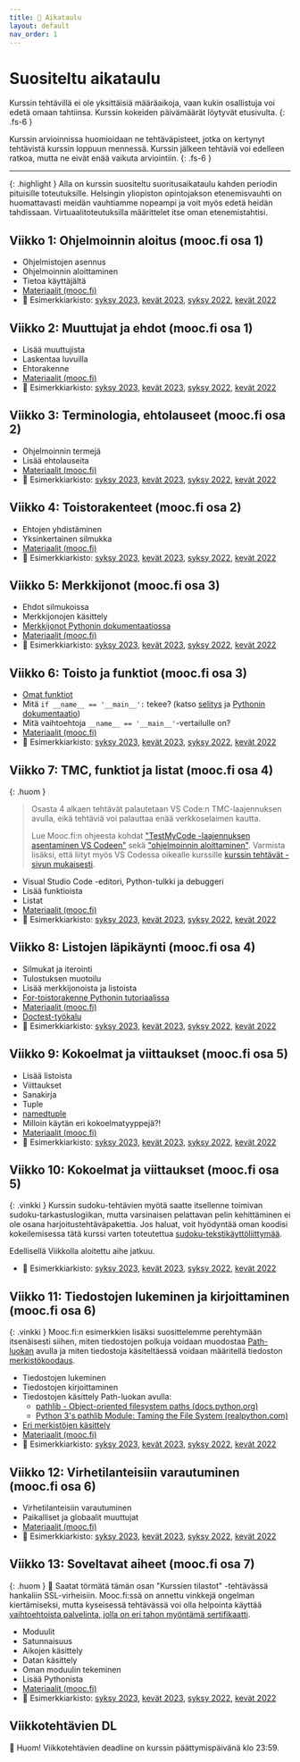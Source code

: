 ```yaml
---
title: 📅 Aikataulu
layout: default
nav_order: 1
---
```


# Suositeltu aikataulu

Kurssin tehtävillä ei ole yksittäisiä määräaikoja, vaan kukin osallistuja voi edetä omaan tahtiinsa. Kurssin kokeiden päivämäärät löytyvät etusivulta.
{: .fs-6 }

Kurssin arvioinnissa huomioidaan ne tehtäväpisteet, jotka on kertynyt tehtävistä kurssin loppuun mennessä. Kurssin jälkeen tehtäviä voi edelleen ratkoa, mutta ne eivät enää vaikuta arviointiin.
{: .fs-6 }

---

{: .highlight }
Alla on kurssin suositeltu suoritusaikataulu kahden periodin pituisille toteutuksille. Helsingin yliopiston opintojakson etenemisvauhti on huomattavasti meidän vauhtiamme nopeampi ja voit myös edetä heidän tahdissaan. Virtuaalitoteutuksilla määrittelet itse oman etenemistahtisi.


## Viikko 1: Ohjelmoinnin aloitus (mooc.fi osa 1)

* Ohjelmistojen asennus
* Ohjelmoinnin aloittaminen
* Tietoa käyttäjältä
* [Materiaalit (mooc.fi)](https://ohjelmointi-24.mooc.fi/osa-1)
* 📁 Esimerkkiarkisto: [syksy 2023](https://github.com/python-ohjelmointi/esimerkit-s23/tree/main/osa01), [kevät 2023](https://github.com/python-ohjelmointi/esimerkit-k23/tree/master/osa01), [syksy 2022](https://github.com/python-ohjelmointi/esimerkit-s22/blob/main/osa01), [kevät 2022](https://github.com/python-ohjelmointi/esimerkit/blob/main/osa01)


## Viikko 2: Muuttujat ja ehdot (mooc.fi osa 1)

* Lisää muuttujista
* Laskentaa luvuilla
* Ehtorakenne
* [Materiaalit (mooc.fi)](https://ohjelmointi-24.mooc.fi/osa-1)
* 📁 Esimerkkiarkisto: [syksy 2023](https://github.com/python-ohjelmointi/esimerkit-s23/tree/main/osa01), [kevät 2023](https://github.com/python-ohjelmointi/esimerkit-k23/tree/master/osa01), [syksy 2022](https://github.com/python-ohjelmointi/esimerkit-s22/blob/main/osa01), [kevät 2022](https://github.com/python-ohjelmointi/esimerkit/blob/main/osa01)


## Viikko 3: Terminologia, ehtolauseet (mooc.fi osa 2)

* Ohjelmoinnin termejä
* Lisää ehtolauseita
* [Materiaalit (mooc.fi)](https://ohjelmointi-24.mooc.fi/osa-2)
* 📁 Esimerkkiarkisto: [syksy 2023](https://github.com/python-ohjelmointi/esimerkit-s23/tree/main/osa02), [kevät 2023](https://github.com/python-ohjelmointi/esimerkit-k23/tree/master/osa02), [syksy 2022](https://github.com/python-ohjelmointi/esimerkit-s22/blob/main/osa02), [kevät 2022](https://github.com/python-ohjelmointi/esimerkit/blob/main/osa02)


## Viikko 4: Toistorakenteet (mooc.fi osa 2)

* Ehtojen yhdistäminen
* Yksinkertainen silmukka
* [Materiaalit (mooc.fi)](https://ohjelmointi-24.mooc.fi/osa-2)
* 📁 Esimerkkiarkisto: [syksy 2023](https://github.com/python-ohjelmointi/esimerkit-s23/tree/main/osa02), [kevät 2023](https://github.com/python-ohjelmointi/esimerkit-k23/tree/master/osa02), [syksy 2022](https://github.com/python-ohjelmointi/esimerkit-s22/blob/main/osa02), [kevät 2022](https://github.com/python-ohjelmointi/esimerkit/blob/main/osa02)


## Viikko 5: Merkkijonot (mooc.fi osa 3)

* Ehdot silmukoissa
* Merkkijonojen käsittely
* [Merkkijonot Pythonin dokumentaatiossa](https://docs.python.org/3/library/stdtypes.html#text-sequence-type-str)
* [Materiaalit (mooc.fi)](https://ohjelmointi-24.mooc.fi/osa-3)
* 📁 Esimerkkiarkisto: [syksy 2023](https://github.com/python-ohjelmointi/esimerkit-s23/tree/main/osa03), [kevät 2023](https://github.com/python-ohjelmointi/esimerkit-k23/tree/master/osa03), [syksy 2022](https://github.com/python-ohjelmointi/esimerkit-s22/blob/main/osa03), [kevät 2022](https://github.com/python-ohjelmointi/esimerkit/blob/main/osa03)


## Viikko 6: Toisto ja funktiot (mooc.fi osa 3)

* [Omat funktiot](https://docs.python.org/3/tutorial/controlflow.html#defining-functions)
* Mitä `if __name__ == '__main__':` tekee? (katso [selitys](https://stackoverflow.com/a/419185) ja [Pythonin dokumentaatio](https://docs.python.org/3/tutorial/modules.html#executing-modules-as-scripts))
* Mitä vaihtoehtoja `__name__ == '__main__'`-vertailulle on?
* [Materiaalit (mooc.fi)](https://ohjelmointi-24.mooc.fi/osa-3)
* 📁 Esimerkkiarkisto: [syksy 2023](https://github.com/python-ohjelmointi/esimerkit-s23/tree/main/osa03), [kevät 2023](https://github.com/python-ohjelmointi/esimerkit-k23/tree/master/osa03), [syksy 2022](https://github.com/python-ohjelmointi/esimerkit-s22/blob/main/osa03), [kevät 2022](https://github.com/python-ohjelmointi/esimerkit/blob/main/osa03)


## Viikko 7: TMC, funktiot ja listat (mooc.fi osa 4)

{: .huom }
> Osasta 4 alkaen tehtävät palautetaan VS Code:n TMC-laajennuksen avulla, eikä tehtäviä voi palauttaa enää verkkoselaimen kautta.
>
> Lue Mooc.fi:n ohjeesta kohdat ["TestMyCode -laajennuksen asentaminen VS Codeen"](https://www.mooc.fi/fi/installation/vscode/#TestMyCode-asentaminen) sekä ["ohjelmoinnin aloittaminen"](https://www.mooc.fi/fi/installation/vscode/#ohjelmoinnin-aloittaminen). Varmista lisäksi, että liityt myös VS Codessa oikealle kurssille [kurssin tehtävät -sivun mukaisesti](/tehtavat/).

* Visual Studio Code -editori, Python-tulkki ja debuggeri
* Lisää funktioista
* Listat
* [Materiaalit (mooc.fi)](https://ohjelmointi-24.mooc.fi/osa-4)
* 📁 Esimerkkiarkisto: [syksy 2023](https://github.com/python-ohjelmointi/esimerkit-s23/tree/main/osa04), [kevät 2023](https://github.com/python-ohjelmointi/esimerkit-k23/tree/master/osa04), [syksy 2022](https://github.com/python-ohjelmointi/esimerkit-s22/blob/main/osa04), [kevät 2022](https://github.com/python-ohjelmointi/esimerkit/blob/main/osa04)


## Viikko 8: Listojen läpikäynti (mooc.fi osa 4)

* Silmukat ja iterointi
* Tulostuksen muotoilu
* Lisää merkkijonoista ja listoista
* [For-toistorakenne Pythonin tutoriaalissa](https://docs.python.org/3/tutorial/controlflow.html#for-statements)
* [Materiaalit (mooc.fi)](https://ohjelmointi-24.mooc.fi/osa-4)
* [Doctest-työkalu](https://docs.python.org/3/library/doctest.html)
* 📁 Esimerkkiarkisto: [syksy 2023](https://github.com/python-ohjelmointi/esimerkit-s23/tree/main/osa04), [kevät 2023](https://github.com/python-ohjelmointi/esimerkit-k23/tree/master/osa04), [syksy 2022](https://github.com/python-ohjelmointi/esimerkit-s22/blob/main/osa04), [kevät 2022](https://github.com/python-ohjelmointi/esimerkit/blob/main/osa04)


<!--## 29.3. Koe klo 11-21

Tässä kokeessa koealue on mooc.fi:n osat 1-4. Järjestämme kokeen "itsepalveluperiaatteella" klo 11-21 välillä.

Koe järjestetään [Viope](https://hh.viope.com/)-nimisessä järjestelmässä ja kokeeseen ei tarvitse ilmoittautua etukäteen. Kukin kokelas saa käyttää kokeeseen valitsemanaan aikana annetulla aikavälillä korkeintaan 2,5 tuntia. Aika alkaa siitä, kun avaat kokeen ensimmäisen kerran. Ole mahdollisissa ongelmatilanteissa yhteydessä opettajaan ensisijaisesti Teamsin välityksellä.

* [Viope](https://hh.viope.com/)
* [Tarkempia ohjeita kokeeseen liittyen.](/koe)
* Voit halutessasi osallistua vain yhteen kokeeseen tai käydä tekemässä kokeen kaksi kertaa, jolloin parempi arvosana jää voimaan.
* Mikäli sinulla on erityisopettajan lausunto kokeen lisäajasta, voit käyttää myös saamasi lisäajan. Jos lausunnossa ei ole eritelty lisäajan kestoa, koeaikasi on 3 tuntia 15 minuuttia.
-->

<!-- ## 5.4. Data-analytiikan vierailutunti, ohjausta tehtäviin ja kokeen malliratkaisuja

Teams-oppitunnilla ei käsitellä uusia aiheita, mutta olette erittäin tervetulleita kysymään vinkkejä esimerkiksi kurssin tehtäviin liittyen. Voimme myös käydä läpi viime Viikkolla pidetyn kokeen ratkaisuja.

Viikkon toinen aihe on data-analytiikan vierailijaluento. Tiedot vierailun järjestelyistä löydät [Teams-kanavalta](https://teams.microsoft.com/l/message/19:KnQxSEHIkCBbVSMTKvjrxs3ByXxO0TzpYoW8EC-svDY1@thread.tacv2/1680522479356?tenantId=a9e39483-dd21-4c25-b848-2a625cff7939&groupId=eafa80cc-40d6-41b3-b6ec-72b6ffabbeee&parentMessageId=1680522479356&teamName=Python-ohjelmointi&channelName=General&createdTime=1680522479356&allowXTenantAccess=false).

* [📁 Kokeen esimerkkiratkaisuja](https://github.com/python-ohjelmointi/esimerkit-k23/tree/master/malliratkaisut)
-->

## Viikko 9: Kokoelmat ja viittaukset (mooc.fi osa 5)

* Lisää listoista
* Viittaukset
* Sanakirja
* Tuple
* [namedtuple](https://docs.python.org/3/library/collections.html#collections.namedtuple)
* Milloin käytän eri kokoelmatyyppejä?!
* [Materiaalit (mooc.fi)](https://ohjelmointi-24.mooc.fi/osa-5)
* 📁 Esimerkkiarkisto: [syksy 2023](https://github.com/python-ohjelmointi/esimerkit-s23/tree/main/osa05), [kevät 2023](https://github.com/python-ohjelmointi/esimerkit-k23/tree/master/osa05), [syksy 2022](https://github.com/python-ohjelmointi/esimerkit-s22/blob/main/osa05), [kevät 2022](https://github.com/python-ohjelmointi/esimerkit/blob/main/osa05)


## Viikko 10: Kokoelmat ja viittaukset (mooc.fi osa 5)

{: .vinkki }
Kurssin sudoku-tehtävien myötä saatte itsellenne toimivan sudoku-tarkastuslogiikan, mutta varsinaisen pelattavan pelin kehittäminen ei ole osana harjoitustehtäväpakettia. Jos haluat, voit hyödyntää oman koodisi kokeilemisessa tätä kurssi varten toteutettua [sudoku-tekstikäyttöliittymää](https://github.com/python-ohjelmointi/esimerkit-k23/tree/master/sudoku).

Edellisellä Viikkolla aloitettu aihe jatkuu.

* 📁 Esimerkkiarkisto: [syksy 2023](https://github.com/python-ohjelmointi/esimerkit-s23/tree/main/osa05), [kevät 2023](https://github.com/python-ohjelmointi/esimerkit-k23/tree/master/osa05), [syksy 2022](https://github.com/python-ohjelmointi/esimerkit-s22/blob/main/osa05), [kevät 2022](https://github.com/python-ohjelmointi/esimerkit/blob/main/osa05)


## Viikko 11: Tiedostojen lukeminen ja kirjoittaminen (mooc.fi osa 6)

{: .vinkki }
Mooc.fi:n esimerkkien lisäksi suosittelemme perehtymään itsenäisesti siihen, miten tiedostojen polkuja voidaan muodostaa [Path-luokan](https://docs.python.org/3/library/pathlib.html) avulla ja miten tiedostoja käsiteltäessä voidaan määritellä tiedoston[ merkistökoodaus](https://codereview.doctor/features/python/best-practice/file-open-read-encoding).

* Tiedostojen lukeminen
* Tiedostojen kirjoittaminen
* Tiedostojen käsittely Path-luokan avulla:
    * [pathlib - Object-oriented filesystem paths (docs.python.org)](https://docs.python.org/3/library/pathlib.html)
    * [Python 3's pathlib Module: Taming the File System (realpython.com)](https://realpython.com/python-pathlib/)
* [Eri merkistöjen käsittely](https://codereview.doctor/features/python/best-practice/file-open-read-encoding)
* [Materiaalit (mooc.fi)](https://ohjelmointi-24.mooc.fi/osa-6)
* 📁 Esimerkkiarkisto: [syksy 2023](https://github.com/python-ohjelmointi/esimerkit-s23/tree/main/osa06), [kevät 2023](https://github.com/python-ohjelmointi/esimerkit-k23/tree/master/osa06), [syksy 2022](https://github.com/python-ohjelmointi/esimerkit-s22/blob/main/osa06), [kevät 2022](https://github.com/python-ohjelmointi/esimerkit/blob/main/osa06)


## Viikko 12: Virhetilanteisiin varautuminen (mooc.fi osa 6) <!-- ja testaaminen -->

<!--* Oman koodin yksikkötestaaminen-->
* Virhetilanteisiin varautuminen
* Paikalliset ja globaalit muuttujat
* [Materiaalit (mooc.fi)](https://ohjelmointi-24.mooc.fi/osa-6)
* 📁 Esimerkkiarkisto: [syksy 2023](https://github.com/python-ohjelmointi/esimerkit-s23/tree/main/osa06), [kevät 2023](https://github.com/python-ohjelmointi/esimerkit-k23/tree/master/osa06), [syksy 2022](https://github.com/python-ohjelmointi/esimerkit-s22/blob/main/osa06), [kevät 2022](https://github.com/python-ohjelmointi/esimerkit/blob/main/osa06)


## Viikko 13: Soveltavat aiheet (mooc.fi osa 7)

{: .huom }
🔐 Saatat törmätä tämän osan "Kurssien tilastot" -tehtävässä hankaliin SSL-virheisiin. Mooc.fi:ssä on annettu vinkkejä ongelman kiertämiseksi, mutta kyseisessä tehtävässä voi olla helpointa käyttää [vaihtoehtoista palvelinta, jolla on eri tahon myöntämä sertifikaatti](/vinkit/#ssl-virheet-tehtävässä-kurssien-tilastot).

* Moduulit
* Satunnaisuus
* Aikojen käsittely
* Datan käsittely
* Oman moduulin tekeminen
* Lisää Pythonista
* [Materiaalit (mooc.fi)](https://ohjelmointi-24.mooc.fi/osa-7)
* 📁 Esimerkkiarkisto: [syksy 2023](https://github.com/python-ohjelmointi/esimerkit-s23/tree/main/osa07), [kevät 2023](https://github.com/python-ohjelmointi/esimerkit-k23/tree/master/osa07), [syksy 2022](https://github.com/python-ohjelmointi/esimerkit-s22/blob/main/osa07), [kevät 2022](https://github.com/python-ohjelmointi/esimerkit/blob/main/osa07)


<!--### 17.5. Koe klo 11-21 <del>ja viikkotehtävien DL klo 11</del>\*

Tässä kokeessa koealue painottuu mooc.fi:n osiin 1-4, mutta myös osien 5-7 osaaminen voi olla yksittäisissä tehtävissä tarpeen. Järjestämme kokeen "itsepalveluperiaatteella" klo 11-21 välillä.

Koe järjestetään ensimmäisen kokeen tavoin [Viope](https://hh.viope.com/)-nimisessä järjestelmässä ja kokeeseen ei tarvitse ilmoittautua etukäteen. Kukin kokelas saa käyttää kokeeseen valitsemanaan aikana annetulla aikavälillä korkeintaan 2,5 tuntia. Aika alkaa siitä, kun avaat kokeen ensimmäisen kerran. Ole mahdollisissa ongelmatilanteissa yhteydessä opettajaan ensisijaisesti Teamsin välityksellä.

Jos osallistuit jo edelliseen kokeeseen, saat halutessasi osallistua myös tähän ja korottaa arvosanaasi.

* [Viope](https://hh.viope.com/)
* [Tarkempia ohjeita kokeeseen liittyen.](/koe)
* Voit halutessasi osallistua vain yhteen kokeeseen tai käydä tekemässä kokeen kaksi kertaa, jolloin parempi arvosana jää voimaan.
* Mikäli sinulla on erityisopettajan lausunto kokeen lisäajasta, voit käyttää myös saamasi lisäajan. Jos lausunnossa ei ole eritelty lisäajan kestoa, koeaikasi on 3 tuntia 15 minuuttia.
* **Kaikkien Mooc.fi-tehtävien DL on kokeen alussa.**

Jätäthän kurssista vielä [opintojaksopalautetta!](https://mynet.haaga-helia.fi/group/pakki/opintopalaute)

\* **Viikkotehtävien DL on siirretty saman Viikkon perjantaille 19.5.**

-->

## Viikkotehtävien DL

📣 Huom! Viikkotehtävien deadline on kurssin päättymispäivänä klo 23:59.
